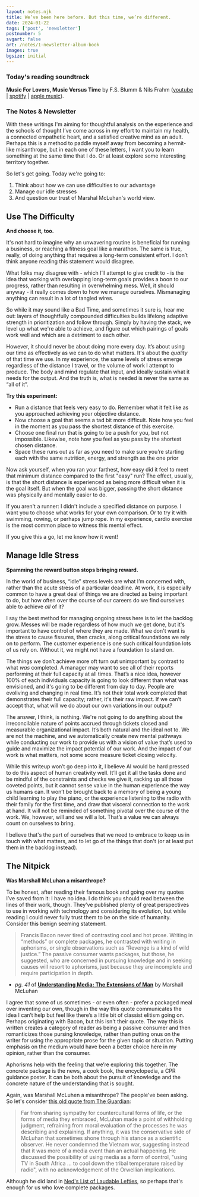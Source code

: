 ```yaml
---
layout: notes.njk
title: We’ve been here before. But this time, we’re different.
date: 2024-01-22
tags: ['post', 'newsletter']
postnumber: 5
svgart: false
art: /notes/1-newsletter-album-book
images: true
bgsize: initial
---
```


### Today's reading soundtrack
**Music For Lovers, Music Versus Time** by F.S. Blumm & Nils Frahm ([youtube](https://www.youtube.com/watch?v=5NvThOfKj8c&list=PLMGnf9o1ps6mreWCQbBP-O1gVefubFLRB) | [spotify](https://open.spotify.com/album/0ocXrm5W5AKkHJ6kv7W2zJ?si=n-y6VBiBRtOoj5iPSwrGvw) | [apple music](https://music.apple.com/us/album/music-for-lovers-music-versus-time/369669204)).

### The Notes & Newsletter
With these writings I'm aiming for thoughtful analysis on the experience and the schools of thought I’ve come across in my effort to maintain my health, a connected empathetic heart, and a satisfied creative mind as an adult. Perhaps this is a method to paddle myself away from becoming a hermit-like misanthrope, but in each one of these letters, I want you to learn something at the same time that I do. Or at least explore some interesting territory together.

So let's get going. Today we're going to:
1. Think about how we can use difficulties to our advantage
2. Manage our idle stresses
3. And question our trust of Marshal McLuhan's world view.


## Use The Difficulty
**And choose it, too.**

It's not hard to imagine why an unwavering routine is beneficial for running a business, or reaching a fitness goal like a marathon. The same is true, really, of doing anything that requires a long-term consistent effort. I don’t think anyone reading this statement would disagree.

What folks may disagree with - which I’ll attempt to give credit to - is the idea that working with overlapping long-term goals provides a boon to our progress, rather than resulting in overwhelming mess. Well, it should anyway - it really comes down to how we manage ourselves. Mismanaging anything can result in a lot of tangled wires.

So while it may sound like a Bad Time, and sometimes it sure is, hear me out: layers of thoughtfully compounded difficulties builds lifelong adaptive strength in prioritization and follow through. Simply by having the stack, we level up what we're able to achieve, and figure out which pairings of goals work well and which are a detriment to each other.

However, it should never be about doing more every day. It’s about using our time as effectively as we can to do what matters. It's about the _quality_ of that time we use. In my experience, the same levels of stress emerge regardless of the distance I travel, or the volume of work I attempt to produce. The body and mind regulate that input, and ideally sustain what it needs for the output. And the truth is, what is needed is never the same as “all of it”.

**Try this experiment:**
- Run a distance that feels very easy to do. Remember what it felt like as you approached achieving your objective distance.
- Now choose a goal that seems a tad bit more difficult. Note how you feel in the moment as you pass the shortest distance of this exercise.
- Choose one final run that is going to be a push for you, but not impossible. Likewise, note how you feel as you pass by the shortest chosen distance.
- Space these runs out as far as you need to make sure you’re starting each with the same nutrition, energy, and strength as the one prior

Now ask yourself, when you ran your farthest, how easy did it feel to meet that minimum distance compared to the first "easy" run? The effect, usually, is that the short distance is experienced as being more difficult when it is the goal itself. But when the goal was bigger, passing the short distance was physically and mentally easier to do.

If you aren't a runner: I didn't include a specified distance on purpose. I want you to choose what works for your own comparison. Or to try it with swimming, rowing, or perhaps jump rope. In my experience, cardio exercise is the most common place to witness this mental effect.

If you give this a go, let me know how it went!

## Manage Idle Stress
**Spamming the reward button stops bringing reward.**

In the world of business, “idle” stress levels are what I’m concerned with, rather than the acute stress of a particular deadline. At work, it is especially common to have a great deal of things we are directed as being important to do, but how often over the course of our careers do we find ourselves able to achieve _all_ of it?

I say the best method for managing ongoing stress here is to let the backlog grow. Messes will be made regardless of how much we get done, but it's important to have control of where they are made. What we don't want is the stress to cause fissures, then cracks, along critical foundations we rely on to perform. The customer experience is one such critical foundation lots of us rely on. Without it, we might not have a foundation to stand on.

The things we don’t achieve more oft turn out unimportant by contrast to what _was_ completed. A manager may want to see all of their reports performing at their full capacity at all times. That’s a nice idea, however 100% of each individuals capacity is going to look different than what was envisioned, and it's going to be different from day to day. People are evoliving and changing in real time. It’s not their total work completed that demonstrates their full capacity; rather, it's their raw impact. If we can’t accept that, what will we do about our own variations in our output?

The answer, I think, is nothing. We're not going to do anything about the irreconcilable nature of points accrued through tickets closed and measurable organizational impact. It’s both natural and the ideal not to. We are not the machine, and we automatically create new mental pathways while conducting our work to provide us with a vision of value that’s used to guide and maximize the impact potential of our work. And the impact of our work is what matters, not some score measure ticket closing velocity.

While this writeup won’t go deep into it, I believe AI would be hard pressed to do this aspect of human creativity well. It’ll get it all the tasks done and be mindful of the constraints and checks we give it, racking up all those coveted points, but it cannot sense value in the human experience the way us humans can. It won’t be brought back to a memory of being a young child learning to play the piano, or the experience listening to the radio with their family for the first time, and draw that visceral connection to the work at hand. It will not be reminded of something pivotal over the course of the work. We, however, will and we will a lot. That’s a value we can always count on ourselves to bring.

I believe that's the part of ourselves that we need to embrace to keep us in touch with what matters, and to let go of the things that don't (or at least put them in the backlog instead).


## The Nitpick
**Was Marshall McLuhan a misanthrope?**

To be honest, after reading their famous book and going over my quotes I’ve saved from it: I have no idea. I do think you should read between the lines of their work, though. They’ve published plenty of great perspectives to use in working with technology and considering its evolution, but while reading I could never fully trust them to be on the side of humanity. Consider this benign seeming statement.

> Francis Bacon never tired of contrasting cool and hot prose. Writing in “methods” or complete packages, he contrasted with writing in aphorisms, or single observations such as “Revenge is a kind of wild justice.” The passive consumer wants packages, but those, he suggested, who are concerned in pursuing knowledge and in seeking causes will resort to aphorisms, just because they are incomplete and require participation in depth.
- _pg. 41_ of **[Understanding Media: The Extensions of Man](https://bookshop.org/p/books/understanding-media-the-extensions-of-man-marshall-mcluhan/581209)** by Marshall McLuhan

I agree that some of us sometimes - or even often - prefer a packaged meal over inventing our own, though in the way this quote communicates the idea I can’t help but feel like there’s a little bit of classist elitism going on. Perhaps originating with Bacon, but this isn't their quote. The way this is written creates a category of reader as being a passive consumer and then romanticizes those pursing knowledge, rather than putting onus on the writer for using the appropriate prose for the given topic or situation. Putting emphasis on the medium would have been a better choice here in my opinion, rather than the consumer.

Aphorisms help with the feeling that we’re exploring this together. The concrete package is the news, a cook book, the encyclopedia, a CPR guidance poster. It can be both about the pursuit of knowledge and the concrete nature of the understanding that is sought.

Again, was Marshall McLuhen a misanthrope? The people've been asking. So let's consider [this old quote from The Guardian](https://www.theguardian.com/commentisfree/2011/jul/26/marshall-mcluhan-conservatism-medium-is-message):
> Far from sharing sympathy for countercultural forms of life, or the forms of media they embraced, McLuhan made a point of withholding judgment, refraining from moral evaluation of the processes he was describing and explaining. If anything, it was the conservative side of McLuhan that sometimes shone through his stance as a scientific observer. He never condemned the Vietnam war, suggesting instead that it was more of a media event than an actual happening. He discussed the possibility of using media as a form of control, "using TV in South Africa … to cool down the tribal temperature raised by radio", with no acknowledgement of the Orwellian implications.

Although he did land in [Ned's List of Laudable Lefties](https://simpsonswiki.com/wiki/Category:Ned%27s\_List\_of\_Laudable\_Lefties), so perhaps that's enough for us who love complete packages.

